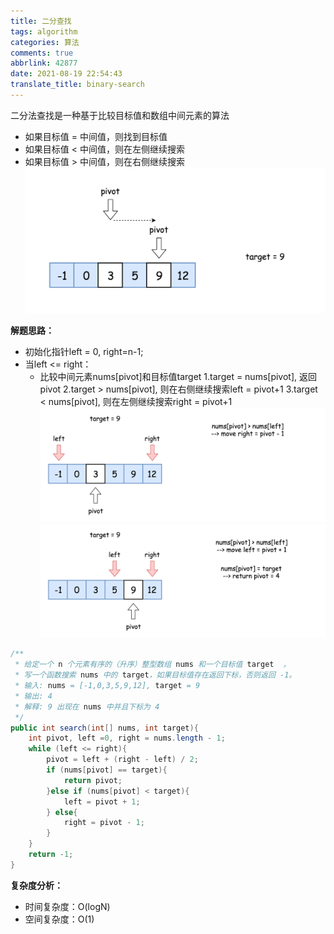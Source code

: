 ```yaml
---
title: 二分查找
tags: algorithm
categories: 算法
comments: true
abbrlink: 42877
date: 2021-08-19 22:54:43
translate_title: binary-search
---
```

二分法查找是一种基于比较目标值和数组中间元素的算法
- 如果目标值 = 中间值，则找到目标值
- 如果目标值 < 中间值，则在左侧继续搜索
- 如果目标值 > 中间值，则在右侧继续搜索
![二分查找](./algorithm/01.png)
  
**解题思路：**
- 初始化指针left = 0, right=n-1;
- 当left <= right： 
  - 比较中间元素nums[pivot]和目标值target
    1.target = nums[pivot], 返回pivot
    2.target > nums[pivot], 则在右侧继续搜索left = pivot+1
    3.target < nums[pivot], 则在左侧继续搜索right = pivot+1
    ![](./algorithm/02.png)
    ![](./algorithm/03.png)
    
```java
/**
 * 给定一个 n 个元素有序的（升序）整型数组 nums 和一个目标值 target  ，
 * 写一个函数搜索 nums 中的 target，如果目标值存在返回下标，否则返回 -1。
 * 输入: nums = [-1,0,3,5,9,12], target = 9
 * 输出: 4
 * 解释: 9 出现在 nums 中并且下标为 4
 */
public int search(int[] nums, int target){
    int pivot, left =0, right = nums.length - 1;
    while (left <= right){
        pivot = left + (right - left) / 2;
        if (nums[pivot] == target){
            return pivot;
        }else if (nums[pivot] < target){
            left = pivot + 1;
        } else{
            right = pivot - 1;
        }
    }
    return -1;
}
```
**复杂度分析：**
- 时间复杂度：O(logN) 
- 空间复杂度：O(1)